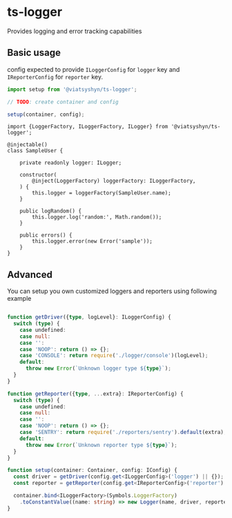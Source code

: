 # ts-logger

Provides logging and error tracking capabilities

## Basic usage

config expected to provide `ILoggerConfig` for `logger` key and `IReporterConfig` for `reporter` key.

```ts
import setup from '@viatsyshyn/ts-logger';

// TODO: create container and config

setup(container, config);
```

```
import {LoggerFactory, ILoggerFactory, ILogger} from '@viatsyshyn/ts-logger';

@injectable()
class SampleUser {

    private readonly logger: ILogger;

    constructor(
        @inject(LoggerFactory) loggerFactory: ILoggerFactory,
    ) {
        this.logger = loggerFactory(SampleUser.name);
    }

    public logRandom() {
        this.logger.log('random:', Math.random());
    }

    public errors() {
        this.logger.error(new Error('sample'));
    }
}
```

## Advanced

You can setup you own customized loggers and reporters using following example

```ts

function getDriver({type, logLevel}: ILoggerConfig) {
  switch (type) {
    case undefined:
    case null:
    case '':
    case 'NOOP': return () => {};
    case 'CONSOLE': return require('./logger/console')(logLevel);
    default:
      throw new Error(`Unknown logger type ${type}`);
  }
}

function getReporter({type, ...extra}: IReporterConfig) {
  switch (type) {
    case undefined:
    case null:
    case '':
    case 'NOOP': return () => {};
    case 'SENTRY': return require('./reporters/sentry').default(extra);
    default:
      throw new Error(`Unknown reporter type ${type}`);
  }
}

function setup(container: Container, config: IConfig) {
  const driver = getDriver(config.get<ILoggerConfig>('logger') || {});
  const reporter = getReporter(config.get<IReporterConfig>('reporter') || {});

  container.bind<ILoggerFactory>(Symbols.LoggerFactory)
    .toConstantValue((name: string) => new Logger(name, driver, reporter));
}
```
